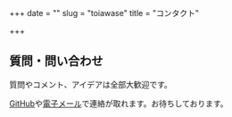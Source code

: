 +++
date = ""
slug = "toiawase"
title = "コンタクト"

+++
## 質問・問い合わせ

質問やコメント、アイデアは全部大歓迎です。

[GitHub](https://github.com/madicetea/website-personal/issues/new)や[電子メール](mailto:madicetea@posteo.jp)で連絡が取れます。お待ちしております。